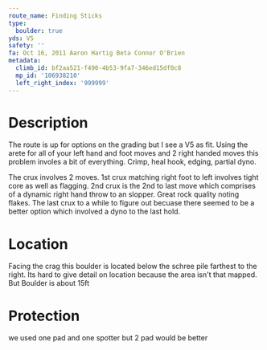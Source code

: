 ```yaml
---
route_name: Finding Sticks
type:
  boulder: true
yds: V5
safety: ''
fa: Oct 16, 2011 Aaron Hartig Beta Connor O'Brien
metadata:
  climb_id: bf2aa521-f490-4b53-9fa7-346ed15df0c8
  mp_id: '106938210'
  left_right_index: '999999'
---
```

# Description
The route is up for options on the grading but I see a V5 as fit. Using the arete for all of your left hand and foot moves and 2 right handed moves this problem involes a bit of everything. Crimp, heal hook, edging, partial dyno.

The crux involves 2 moves. 1st crux matching right foot to left involves tight core as well as flagging. 2nd crux is the 2nd to last move which comprises of a dynamic right hand throw to an slopper. Great rock quality noting flakes. The last crux to a while to figure out becuase there seemed to be a better option which involved a dyno to the last hold.

# Location
Facing the crag this boulder is located below the schree pile farthest to the right. Its hard to give detail on location because the area isn't that mapped. But Boulder is about 15ft

# Protection
we used one pad and one spotter but 2 pad would be better
